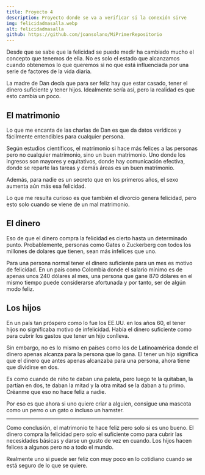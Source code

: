 ```yaml
---
title: Proyecto 4
description: Proyecto donde se va a verificar si la conexión sirve
img: felicidadmasalla.webp
alt: felicidadmasalla
github: https://github.com/joansolano/MiPrimerRepositorio
---
```


Desde que se sabe que la felicidad se puede medir ha cambiado mucho el concepto que tenemos de ella. No es solo el estado que alcanzamos cuando obtenemos lo que queremos si no que está influenciada por una serie de factores de la vida diaria.

La madre de Dan decía que para ser feliz hay que estar casado, tener el dinero suficiente y tener hijos. Idealmente sería así, pero la realidad es que esto cambia un poco.

## **El matrimonio**

Lo que me encanta de las charlas de Dan es que da datos verídicos y fácilmente entendibles para cualquier persona.

Según estudios científicos, el matrimonio si hace más felices a las personas pero no cualquier matrimonio, sino un buen matrimonio. Uno donde los ingresos son mayores y equitativos, donde hay comunicación efectiva, donde se reparte las tareas y demás áreas es un buen matrimonio.

Además, para nadie es un secreto que en los primeros años, el sexo aumenta aún más esa felicidad.

Lo que me resulta curioso es que también el divorcio genera felicidad, pero esto solo cuando se viene de un mal matrimonio.

## **El dinero**

Eso de que el dinero compra la felicidad es cierto hasta un determinado punto. Probablemente, personas como Gates o Zuckerberg con todos los millones de dolares que tienen, sean más infelices que uno.

Para una persona normal tener el dinero suficiente para un mes es motivo de felicidad. En un país como Colombia donde el salario mínimo es de apenas unos 240 dólares al mes, una persona que gane 870 dólares en el mismo tiempo puede considerarse afortunada y por tanto, ser de algún modo feliz.

## **Los hijos**

En un país tan próspero como lo fue los EE.UU. en los años 60, el tener hijos no significaba motivo de infelicidad. Había el dinero suficiente como para cubrir los gastos que tener un hijo conlleva.

Sin embargo, no es lo mismo en países como los de Latinoamérica donde el dinero apenas alcanza para la persona que lo gana. El tener un hijo significa que el dinero que antes apenas alcanzaba para una persona, ahora tiene que dividirse en dos.

Es como cuando de niño te daban una paleta, pero luego te la quitaban, la partían en dos, te daban la mitad y la otra mitad se la daban a tu primo. Créanme que eso no hace feliz a nadie.

Por eso es que ahora si uno quiere criar a alguien, consigue una mascota como un perro o un gato o incluso un hamster.

---------------    
  
Como conclusión, el matrimonio te hace feliz pero solo si es uno bueno. El dinero compra la felicidad pero solo el suficiente como para cubrir las necesidades básicas y darse un gusto de vez en cuando. Los hijos hacen felices a algunos pero no a todo el mundo.

Realmente uno si puede ser feliz con muy poco en lo cotidiano cuando se está seguro de lo que se quiere.
